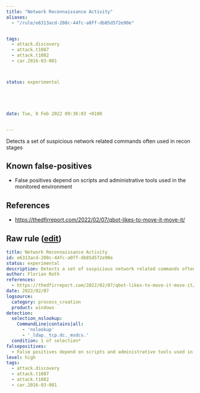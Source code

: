 ```yaml
---
title: "Network Reconnaissance Activity"
aliases:
  - "/rule/e6313acd-208c-44fc-a0ff-db85d572e90e"


tags:
  - attack.discovery
  - attack.t1087
  - attack.t1082
  - car.2016-03-001



status: experimental





date: Tue, 8 Feb 2022 09:36:03 +0100


---
```


Detects a set of suspicious network related commands often used in recon stages

<!--more-->


## Known false-positives

* False positives depend on scripts and administrative tools used in the monitored environment



## References

* https://thedfirreport.com/2022/02/07/qbot-likes-to-move-it-move-it/


## Raw rule ([edit](https://github.com/SigmaHQ/sigma/edit/master/rules/windows/process_creation/proc_creation_win_susp_recon_net_activity.yml))
```yaml
title: Network Reconnaissance Activity
id: e6313acd-208c-44fc-a0ff-db85d572e90e
status: experimental
description: Detects a set of suspicious network related commands often used in recon stages
author: Florian Roth
references:
  - https://thedfirreport.com/2022/02/07/qbot-likes-to-move-it-move-it/
date: 2022/02/07
logsource:
  category: process_creation
  product: windows
detection:
  selection_nslookup:
    CommandLine|contains|all:
      - 'nslookup'
      - '_ldap._tcp.dc._msdcs.'
  condition: 1 of selection*
falsepositives:
  - False positives depend on scripts and administrative tools used in the monitored environment
level: high
tags:
  - attack.discovery
  - attack.t1087
  - attack.t1082
  - car.2016-03-001

```
